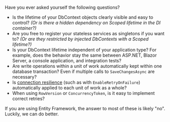 ﻿Have you ever asked yourself the following questions?

- Is the lifetime of your DbContext objects clearly visible and easy to control? <em>(Or is there a hidden dependency on Scoped lifetime in the DI container?)</em>
- Are you free to register your stateless services as singletons if you want to? <em>(Or are they restricted by injected DbContexts with a Scoped lifetime?)</em>
- Is your DbContext lifetime independent of your application type? For example, does the behavior stay the same between ASP.NET, Blazor Server, a console application, and integration tests?
- Are write operations within a unit of work automatically kept within one database transaction? Even if multiple calls to `SaveChangesAsync` are necessary?
- Is [connection resilience](https://docs.microsoft.com/en-us/ef/core/miscellaneous/connection-resiliency) (such as with `EnableRetryOnFailure`) automatically applied to each unit of work as a whole?
- When using `RowVersion` or `ConcurrencyToken`, is it easy to implement correct retries?

If you are using Entity Framework, the answer to most of these is likely "no". Luckily, we can do better.
